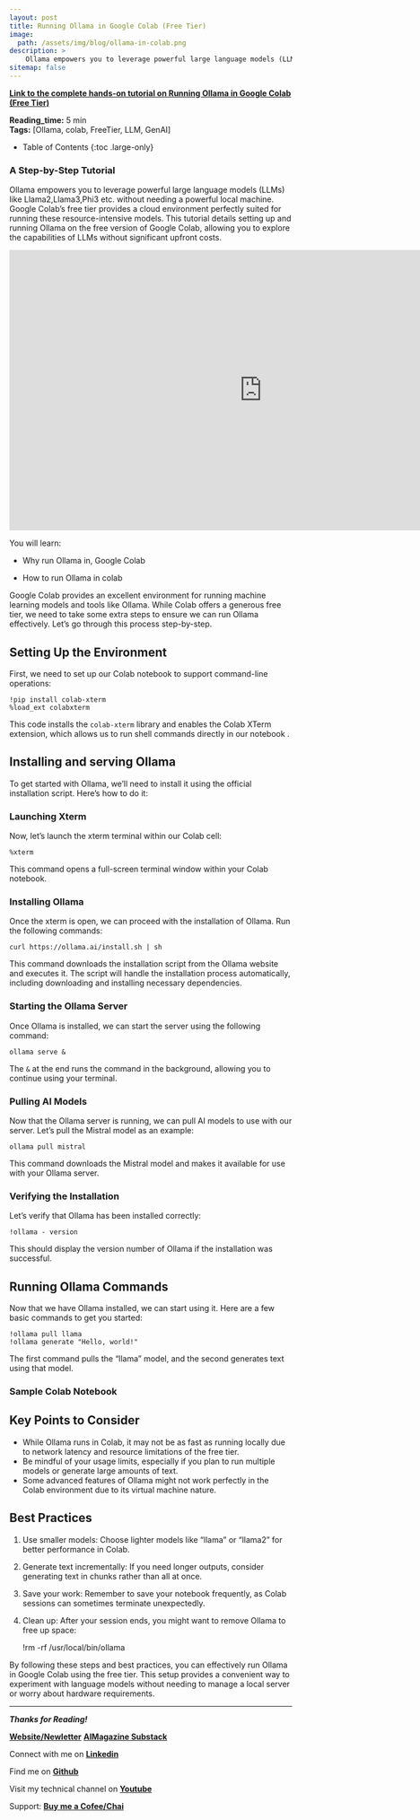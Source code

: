 ```yaml
---
layout: post
title: Running Ollama in Google Colab (Free Tier)
image: 
  path: /assets/img/blog/ollama-in-colab.png
description: >
    Ollama empowers you to leverage powerful large language models (LLMs) like Llama2,Llama3,Phi3 etc. without needing a powerful local machine. Google Colab’s free tier provides a cloud environment perfectly suited for running these resource-intensive models. This tutorial details setting up and running Ollama on the free version of Google Colab, allowing you to explore the capabilities of LLMs without significant upfront costs.
sitemap: false
---
```


**[Link to the complete hands-on tutorial on Running Ollama in Google Colab (Free Tier)](https://youtu.be/UIZ5kdjYNMA)** 


  **Reading_time:** 5 min\
  **Tags:** [Ollama, colab, FreeTier, LLM, GenAI]
- Table of Contents
{:toc .large-only}

### A Step-by-Step Tutorial

Ollama empowers you to leverage powerful large language models (LLMs) like Llama2,Llama3,Phi3 etc. without needing a powerful local machine. Google Colab’s free tier provides a cloud environment perfectly suited for running these resource-intensive models. This tutorial details setting up and running Ollama on the free version of Google Colab, allowing you to explore the capabilities of LLMs without significant upfront costs.

<iframe width="900" height="500" src="https://www.youtube.com/embed/UIZ5kdjYNMA" frameborder="0" allowfullscreen></iframe>


You will learn:

* Why run Ollama in, Google Colab

* How to run Ollama in colab

Google Colab provides an excellent environment for running machine learning models and tools like Ollama. While Colab offers a generous free tier, we need to take some extra steps to ensure we can run Ollama effectively. Let’s go through this process step-by-step.

## Setting Up the Environment

First, we need to set up our Colab notebook to support command-line operations:

    !pip install colab-xterm
    %load_ext colabxterm

This code installs the `colab-xterm` library and enables the Colab XTerm extension, which allows us to run shell commands directly in our notebook .

## Installing and serving Ollama

To get started with Ollama, we’ll need to install it using the official installation script. Here’s how to do it:

### Launching Xterm

Now, let’s launch the xterm terminal within our Colab cell:

    %xterm

This command opens a full-screen terminal window within your Colab notebook.

### Installing Ollama

Once the xterm is open, we can proceed with the installation of Ollama. Run the following commands:

    curl https://ollama.ai/install.sh | sh

This command downloads the installation script from the Ollama website and executes it. The script will handle the installation process automatically, including downloading and installing necessary dependencies.

### Starting the Ollama Server

Once Ollama is installed, we can start the server using the following command:

    ollama serve &

The `&` at the end runs the command in the background, allowing you to continue using your terminal.

### Pulling AI Models

Now that the Ollama server is running, we can pull AI models to use with our server. Let’s pull the Mistral model as an example:

    ollama pull mistral

This command downloads the Mistral model and makes it available for use with your Ollama server.

### Verifying the Installation

Let’s verify that Ollama has been installed correctly:

    !ollama - version

This should display the version number of Ollama if the installation was successful.

## Running Ollama Commands

Now that we have Ollama installed, we can start using it. Here are a few basic commands to get you started:

    !ollama pull llama
    !ollama generate "Hello, world!"

The first command pulls the “llama” model, and the second generates text using that model.

### Sample Colab Notebook

<script src="https://gist.github.com/Abonia1/48ea45c147d15621b3f4dcc6a6ca2a2f.js"></script>


## Key Points to Consider

- While Ollama runs in Colab, it may not be as fast as running locally due to network latency and resource limitations of the free tier.
- Be mindful of your usage limits, especially if you plan to run multiple models or generate large amounts of text.
- Some advanced features of Ollama might not work perfectly in the Colab environment due to its virtual machine nature.

## Best Practices

1. Use smaller models: Choose lighter models like “llama” or “llama2” for better performance in Colab.
2. Generate text incrementally: If you need longer outputs, consider generating text in chunks rather than all at once.
3. Save your work: Remember to save your notebook frequently, as Colab sessions can sometimes terminate unexpectedly.
4. Clean up: After your session ends, you might want to remove Ollama to free up space:

    !rm -rf /usr/local/bin/ollama

By following these steps and best practices, you can effectively run Ollama in Google Colab using the free tier. This setup provides a convenient way to experiment with language models without needing to manage a local server or worry about hardware requirements.

---
***Thanks for Reading!***

**[Website/Newletter](https://abonia1.github.io/)**
**[AIMagazine Substack](https://aboniasojasingarayar.substack.com)**

Connect with me on **[Linkedin](https://www.linkedin.com/in/aboniasojasingarayar/)**

Find me on **[Github](https://github.com/Abonia1)**

Visit my technical channel on **[Youtube](https://www.youtube.com/@AboniaSojasingarayar)**

Support: **[Buy me a Cofee/Chai](https://www.buymeacoffee.com/abonia)**